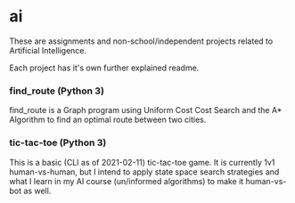 # ai

These are assignments and non-school/independent projects related to Artificial Intelligence.

Each project has it's own further explained readme.

### find_route (Python 3)

find_route is a Graph program using Uniform Cost Cost Search and the A* Algorithm to find an optimal route between two cities.

### tic-tac-toe (Python 3)

This is a basic (CLI as of 2021-02-11) tic-tac-toe game. It is currently 1v1 human-vs-human, but I intend to apply state space search strategies and what I learn in my AI course (un/informed algorithms) to make it human-vs-bot as well.
